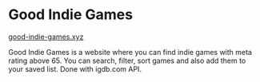 # Good Indie Games
[good-indie-games.xyz](https://good-indie-games.xyz/)


Good Indie Games is a website where you can find indie games with meta rating above 65. You can search, filter, sort games and also add them to your saved list. 
Done with igdb.com API.

